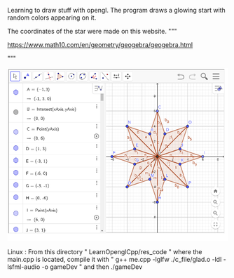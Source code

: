 Learning to draw stuff with opengl. The program draws a glowing start with random colors appearing on it.

The coordinates of the star were made on this website. 
"""

https://www.math10.com/en/geometry/geogebra/geogebra.html

"""

![plot](./res_images/star.png)

Linux : 
From this directory " LearnOpenglCpp/res_code " where the main.cpp is located, 
compile it with " g++ me.cpp -lglfw ./c_file/glad.o -ldl -lsfml-audio -o gameDev "    and then     ./gameDev